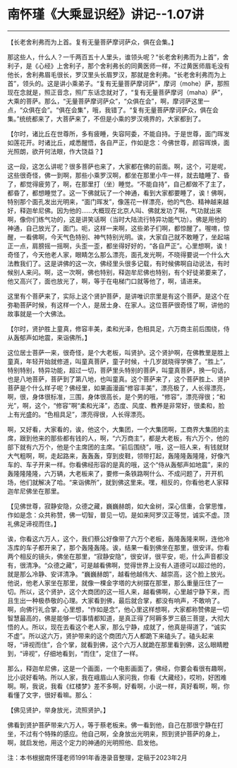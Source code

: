 # 南怀瑾《大乘显识经》讲记--1.07讲

------

【长老舍利弗而为上首。复有无量菩萨摩诃萨众，俱在会集。】

那这些人，什么人？一千两百五十人里头，谁领头呢？“长老舍利弗而为上首”，舍利子，是《心经》上舍利子，那个舍利弗长的同黄医师一样，不过黄医师眉毛没有他长，舍利弗眉毛很长，罗汉里头长眉罗汉，那就是舍利弗。“长老舍利弗而为上首”，领头的。这是讲小乘弟子。“复有无量菩萨摩诃萨”，摩诃（mohe）萨，那照现在念就是，照正音念，照广东话念就对了，“复有无量菩萨摩诃（maha）萨”，大乘的菩萨。那么，“无量菩萨摩诃萨众”，“众俱在会”，啊，摩诃萨这里一点，“众俱在会”。“俱在会集”，哦，我错了。“复有无量菩萨摩诃萨众，俱在会集。”统统都来了，大菩萨来了，不但是小乘的罗汉境界的，大家都到了。

【尔时，诸比丘在世尊所，多有疲睡，失容阿委，不能自持。于是世尊，面门晖发如莲花开。时诸比丘，咸悉醒悟，各自严正，作如是念：今佛世尊，颜容晖焕，面光照朗，欲开何法眼，作大饶益？】

这一段，这怎么讲呢？很多菩萨也来了，大家都在佛的前面。啊，这个，可是呢，这些很奇怪，佛一到啊，那些小乘罗汉啊，都坐在那里小牛一样，就去瞌睡了、昏了，都觉得疲劳了，啊，在那里打（坐）睡觉。“不能自持”，自己都做不了主了，都昏了，都想睡觉了。这一下佛就玩了一个神通，看到大家都要睡了，诶！佛啊，特别那个面孔发出光明来，“面门晖发”，像莲花一样漂亮，他的气色、精神越来越好，释迦牟尼佛。因为他的……大概现在北京人叫、佛就发功了啊，气功就出来啊，像你们练气功的，这是讲笑话啊（当时大陆流行特异功能气功）。佛是用他的神通，自己放光了，面门。呃，这样一来啊，这些弟子们啊，都惊醒了。喔唷，惊醒，一看佛啊，今天气色特别、神气特别光明。诶，大家自己就不敢睡了，坐起端正一点，肩膀摇一摇啊，头歪一歪，都坐得好好的，“各自严正”。心里想啊，诶！奇怪了，今天他老人家，眼睛怎么那么漂亮，面孔发光啊，不晓得要说一个什么大法教我们了。这是讲佛的这一次，佛经里头很多记载，有时候佛啊自动说法，有时候别人来问。啊，这一次啊，佛也特别，释迦牟尼佛也特别，有个好徒弟要来了，他又高兴了，面也放光了，啊，等于在电梯门口就等他了，啊，请进来。

这里有个菩萨来了，实际上这个贤护菩萨，是讲唯识宗里是有这个菩萨。是这个在弥勒菩萨时候，有这样一个人，是居士身、在家人。这位菩萨很奇怪了啊，讲他的故事就是一个大佛法。

【尔时，贤护胜上童真，修容丰美，柔和光泽，色相具足，六万商主前后围绕，侍从轰郁声如地震，来诣佛所。】

这位居士菩萨一来，很奇怪，是个大老板，叫贤护。这个贤护啊，在佛教里是胜上童真，年轻开始就修道，叫童真菩萨，童子时候，十几岁就晓得学佛了。“胜上”，特别特别，特异功能，超过一切，菩萨里头特别的菩萨，叫童真菩萨，换一句话，也是八地菩萨，菩萨到了第八地，也叫童真。这个菩萨来了，这个菩萨胜上、贤护菩萨是个什么样子呢？佛经里，如果画漫画“修容丰美”，漂亮极了，人长得漂亮，啊，很，身体很标准，三围，身体很高长，是个男的哦，“修容”，漂亮得很；“和光”，啊，这个，“修容”啊“柔和光泽”，态度、风度、教养是非常好，很柔和，脸上有光盛的。“色相具足”，漂亮得很，人长得漂亮。

啊，又好看，大家看的，诶，他这个，大集团，一个大集团啊，工商界大集团的主席，跟到他来的那些都有钱的人，啊，“六万商主”，都是大老板，有六万个，他的部下就有六万个，他是个主席团的主席。“前后围绕”，哦，这一班人来，有钱就财大气粗啊，啊，走起路来，轰轰轰，穿到皮鞋，领带打起，轰隆隆轰隆隆，好像汽车的、车子开来一样。你看佛经形容的是真的哦，这个“侍从轰郁声如地震”，来的轰隆隆隆隆，六万辆，大老板来了，要修一条铁路啊什么、不成问题了，开开机场，他们就解决了哈。“来诣佛所”，就到佛这里来。嘿，相反的，你看他老人家释迦牟尼佛坐在那里。

【见佛世尊，寂静安隐，众德之藏，巍巍赫朗，如大金树，深心信重，合掌思惟，作如是念：众共称赞，佛一切智，普见一切。是如来阿罗汉正等觉，诚实不虚。顶礼佛足谛视而住。】

诶，你看这六万人，这个，我们蔡公好像带了六万个老板，轰隆轰隆来啊，连他冷冻库的车子都开来了，那个轰隆轰隆。诶，结果一看到佛坐在那里，很安详。你看两个相反的镜头，佛坐在那里，“寂静安隐”，很安详，很平安，呃，什么声音都没有，很清净。“众德之藏”，可是越看佛啊，觉得世界上没有人道德可以超过他的，就是那么冷静、安详清净。“巍巍赫朗”，越看他越伟大、越崇高，这个脸上放光。他说，他老人家坐在那里，就像一棵金字塔的大树摆在那里，那么重量压住了一切。所以，这个贤护，这个大商团的这一班人来，越看佛啊，心里越宁静下来，而且生出一种极恭敬的心理。大家看到佛，最后就合掌，都没有响声，不敢响了。啊，向佛行礼合掌，心里想，“作如是念”，他心里这样想啊，大家都称赞佛是一切智慧最高的，佛是能够一切事情都知道，是真正得了阿耨多罗三藐三菩提，大彻大悟的人。所以，现在去看这个老人家，那么宁静，成就了，他真是得道了，“诚实不虚”。所以这六万，贤护带来的这个商团六万人都跪下来磕头了。磕头起来呀，“谛视而住”，合个掌，就看到佛，这个六万人就跪在那里看到佛，这么眼睛瞪到，“谛视”，仔细地看到，“而住”，定住了一样。

那么，释迦牟尼佛，这是一个画面，一个电影画面了，佛经，你要会看很有趣啊，比小说好看呐。所以人家，我在峨眉山人家问我，你看《大藏经》，哎哟，好困难啊。啊，我说，我看《红楼梦》差不多啊，好看啊，小说一样，真好看啊，啊，你看懂了文字，很好看嘛。那么：

【佛见贤护，举身放光，流照贤护。】

佛看到贤护菩萨带来六万人，等于蔡老板来。佛一看到他，自己在那很宁静在打坐，不过有个特殊的感应。他自己啊，全身放出光明来，照到贤护菩萨的身上，啊，就启发他，用这个定力的神通的光明照他、启发他。

注：本书根据南怀瑾老师1991年香港录音整理，定稿于2023年2月

